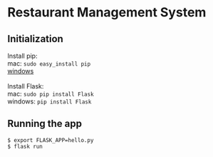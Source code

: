# Restaurant Management System

## Initialization

Install pip:<br>
mac: ```sudo easy_install pip```<br>
[windows](https://github.com/BurntSushi/nfldb/wiki/Python-&-pip-Windows-installation)
<br><br>
Install Flask:<br>
mac: ```sudo pip install Flask```<br>
windows: ```pip install Flask```

## Running the app
```
$ export FLASK_APP=hello.py
$ flask run
```
